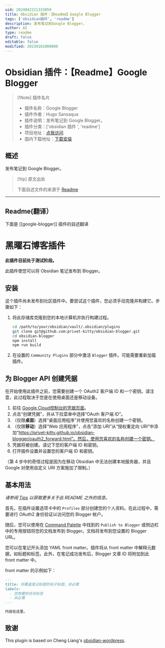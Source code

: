 ```yaml
---
uid: 2024042221333059
title: Obsidian 插件：【Readme】Google Blogger
tags: ['obsidian插件', 'readme']
description: 发布笔记到Google Blogger。
author: AI
type: readme
draft: false
editable: false
modified: 20230101000000
---
```


# Obsidian 插件：【Readme】Google Blogger

> [!Note] 插件名片
> - 插件名称：Google Blogger
> - 插件作者：Hugo Sansaqua
> - 插件说明：发布笔记到 Google Blogger。
> - 插件分类：['obsidian 插件 ', 'readme']
> - 项目地址：[点我访问](https://github.com/privet-kitty/obsidian-blogger)
> - 国内下载地址：[下载安装](https://pkmer.cn/products/plugin/pluginMarket/?google-blogger)

## 概述

发布笔记到 Google Blogger。

> [!tip] 原文出处
>
>下面自述文件的来源于 [Readme](https://ghproxy.net/https://raw.githubusercontent.com/privet-kitty/obsidian-blogger/main/README.md)

---

## Readme(翻译）

下面是 [[google-blogger]] 插件的自述翻译

# 黑曜石博客插件

**此插件目前处于测试阶段。**

此插件使您可以将 Obsidian 笔记发布到 Blogger。

## 安装

这个插件尚未发布到社区插件中。要尝试这个插件，您必须手动克隆并构建它。步骤如下：

1. 将此存储库克隆到您的本地计算机并执行构建过程。

   ```bash
   cd /path/to/your/obsidian/vault/.obsidian/plugins
   git clone git@github.com:privet-kitty/obsidian-blogger.git
   cd obsidian-blogger
   npm install
   npm run build
   ```

2. 在设置的 `Community Plugins` 部分中激活 `Blogger` 插件。可能需要重新加载插件。

## 为 Blogger API 创建凭据

在开始使用此插件之前，您需要创建一个 OAuth2 客户端 ID 和一个密钥。请注意，此过程取决于您是在使用桌面还是移动设备。

1. 前往 [Google Cloud控制台的凭据页面](https://console.cloud.google.com/apis/credentials)。
2. 点击“创建凭据”，并从下拉菜单中选择“OAuth 客户端 ID”。
3. （仅限**桌面**）选择“桌面应用程序”并使用您喜欢的名称创建一个密钥。
4. （仅限**移动**）选择“Web 应用程序”，点击“添加 URI”从“授权重定向 URI”中添加“https://privet-kitty.github.io/obsidian-blogger/oauth2_forward.html”。然后，使用您喜欢的名称创建一个密钥。
5. 凭据将被创建。请记下您的客户端 ID 和密钥。
6. 打开插件设置并设置您的客户端 ID 和密钥。

（第 4 步中的奇怪过程是因为在移动 Obsidian 中无法创建本地服务器，并且 Google 对使用自定义 URI 方案施加了限制。）

## 基本用法

_请参阅 [Tips](https://github.com/privet-kitty/obsidian-blogger/blob/main/docs/tips.md) 以获取更多关于此 README 之外的信息。_

首先，在插件设置选项卡中的 `Profiles` 部分创建您的个人资料。在此过程中，需要进行 OAuth2 身份验证以访问您的 Blogger 帐户。

随后，您可以使用在 [Command Palette](https://help.obsidian.md/Plugins/Command+palette) 中找到的 `Publish to Blogger` 或侧边栏中的专用按钮将您的文档发布到 Blogger。文档将发布到您设置的 Blogger URL。

您可以在笔记开头添加 YAML front matter。插件将从 front matter 中解释元数据，如标题和标签。此外，在笔记成功发布后，Blogger 文章 ID 将附加到此 front matter 中。

front matter 的示例如下：

```markdown
---
title: 将覆盖笔记标题的帖子标题，非必需
labels:
  - 您想要的任何标签
  - 非必需
---

内容在这里。
```

## 致谢

This plugin is based on Cheng Liang's [obsidian-wordpress](https://github.com/devbean/obsidian-wordpress).
